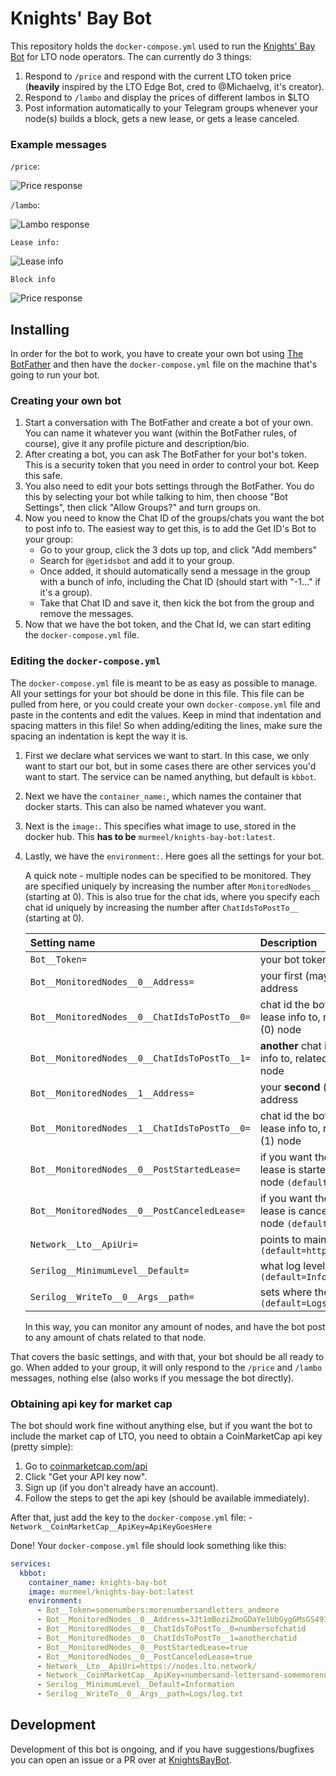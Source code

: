 # Knights' Bay Bot
This repository holds the ```docker-compose.yml``` used to run the [Knights' Bay Bot](https://github.com/murmeel/KnightsBayBot) for LTO node operators.
The can currently do 3 things:
1. Respond to ```/price``` and respond with the current LTO token price (<b>heavily</b> inspired by the LTO Edge Bot, cred to @Michaelvg, it's creator).
2. Respond to ```/lambo``` and display the prices of different lambos in $LTO
3. Post information automatically to your Telegram groups whenever your node(s) builds a block, gets a new lease, or gets a lease canceled.

### Example messages
```/price```:

![Price response](./img/priceResponse.PNG) 

```/lambo```:

![Lambo response](./img/lamboResponse.PNG)

```Lease info:```

![Lease info](./img/leaseInfo.PNG)

```Block info```

![Price response](./img/blockInfo.PNG)

## Installing
In order for the bot to work, you have to create your own bot using [The BotFather](https://t.me/botfather) and then have the ```docker-compose.yml``` file on the machine that's going to run your bot.

### Creating your own bot
1. Start a conversation with The BotFather and create a bot of your own. You can name it whatever you want (within the BotFather rules, of course), give it any profile picture and description/bio. 
2. After creating a bot, you can ask The BotFather for your bot's token. This is a security token that you need in order to control your bot. Keep this safe.
3. You also need to edit your bots settings through the BotFather. You do this by selecting your bot while talking to him, then choose "Bot Settings", then click "Allow Groups?" and turn groups on.
4. Now you need to know the Chat ID of the groups/chats you want the bot to post info to. The easiest way to get this, is to add the Get ID's Bot to your group:
    - Go to your group, click the 3 dots up top, and click "Add members"
    - Search for ```@getidsbot``` and add it to your group.
    - Once added, it should automatically send a message in the group with a bunch of info, including the Chat ID (should start with "-1..." if it's a group).
    - Take that Chat ID and save it, then kick the bot from the group and remove the messages.
5. Now that we have the bot token, and the Chat Id, we can start editing the ```docker-compose.yml``` file.

### Editing the ```docker-compose.yml```
The ```docker-compose.yml``` file is meant to be as easy as possible to manage. All your settings for your bot should be done in this file. This file can be pulled from here, or you could create your own ```docker-compose.yml``` file and paste in the contents and edit the values.
Keep in mind that indentation and spacing matters in this file! So when adding/editing the lines, make sure the spacing an indentation is kept the way it is.
1. First we declare what services we want to start. In this case, we only want to start our bot, but in some cases there are other services you'd want to start. The service can be named anything, but default is ```kbbot```.
2. Next we have the ```container_name:```, which names the container that docker starts. This can also be named whatever you want.
3. Next is the ```image:```. This specifies what image to use, stored in the docker hub. This <b>has to be</b> ```murmeel/knights-bay-bot:latest```.
4. Lastly, we have the ```environment:```. Here goes all the settings for your bot.
    
    A quick note - multiple nodes can be specified to be monitored. They are specified uniquely by increasing the number after ```MonitoredNodes__``` (starting at 0).
    This is also true for the chat ids, where you specify each chat id uniquely by increasing the number after ```ChatIdsToPostTo__``` (starting at 0). 
    
    
    | Setting name | Description |
    |:-|:-|
    |```Bot__Token=```|your bot token goes here|
    |```Bot__MonitoredNodes__0__Address=```|your first (maybe only) LTO node address|
    |```Bot__MonitoredNodes__0__ChatIdsToPostTo__0=```|chat id the bot should post block and lease info to, related to the specified (0) node|
    |```Bot__MonitoredNodes__0__ChatIdsToPostTo__1=```|<b>another</b> chat id the bot should post info to, related to the specified (0) node|
    |```Bot__MonitoredNodes__1__Address=```|your <b>second</b> (if you have it) LTO node address|
    |```Bot__MonitoredNodes__1__ChatIdsToPostTo__0=```|chat id the bot should post block and lease info to, related to the specified (1) node|
    |```Bot__MonitoredNodes__0__PostStartedLease=```|if you want the bot to post when a new lease is started for the specified (0) node ```(default=true)```|
    |```Bot__MonitoredNodes__0__PostCanceledLease=```|if you want the bot to post when a lease is canceled for the specified (0) node ```(default=false)```|
    |```Network__Lto__ApiUri=```|points to mainnet or testnet api ```(default=https://nodes.lto.network/)```|
    |```Serilog__MinimumLevel__Default=```|what log level to use ```(default=Information)```|
    |```Serilog__WriteTo__0__Args__path=```|sets where the log gets stored ```(default=Logs/log.txt)```|
    
    In this way, you can monitor any amount of nodes, and have the bot post to any amount of chats related to that node.
    
That covers the basic settings, and with that, your bot should be all ready to go. When added to your group, it will only respond to the ```/price``` and ```/lambo``` messages, nothing else (also works if you message the bot directly).

### Obtaining api key for market cap
The bot should work fine without anything else, but if you want the bot to include the market cap of LTO, you need to obtain a CoinMarketCap api key (pretty simple):
1. Go to [coinmarketcap.com/api](https://coinmarketcap.com/api/)
2. Click "Get your API key now".
3. Sign up (if you don't already have an account).
4. Follow the steps to get the api key (should be available immediately).

After that, just add the key to the ```docker-compose.yml``` file:
    - ```Network__CoinMarketCap__ApiKey=ApiKeyGoesHere```

Done! Your ```docker-compose.yml``` file should look something like this:

```yaml
services:
  kbbot:
    container_name: knights-bay-bot
    image: murmeel/knights-bay-bot:latest
    environment:
      - Bot__Token=somenumbers:morenumbersandletters_andmore
      - Bot__MonitoredNodes__0__Address=3Jt1mBoziZmoGDaYe1UbGygGMsGS493vkgN
      - Bot__MonitoredNodes__0__ChatIdsToPostTo__0=numbersofchatid
      - Bot__MonitoredNodes__0__ChatIdsToPostTo__1=anotherchatid
      - Bot__MonitoredNodes__0__PostStartedLease=true
      - Bot__MonitoredNodes__0__PostCanceledLease=true
      - Network__Lto__ApiUri=https://nodes.lto.network/
      - Network__CoinMarketCap__ApiKey=numbersand-lettersand-somemorenumbers-andletters
      - Serilog__MinimumLevel__Default=Information
      - Serilog__WriteTo__0__Args__path=Logs/log.txt
```

## Development
Development of this bot is ongoing, and if you have suggestions/bugfixes you can open an issue or a PR over at [KnightsBayBot](https://github.com/murmeel/KnightsBayBot).
